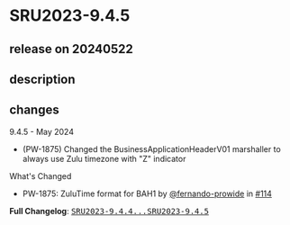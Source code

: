 # SRU2023-9.4.5

## release on 20240522

## description

## changes

9.4.5 - May 2024

* (PW-1875) Changed the BusinessApplicationHeaderV01 marshaller to always use Zulu timezone with "Z" indicator

What's Changed

* PW-1875: ZuluTime format for BAH1 by <a class="user-mention notranslate" data-hovercard-type="user" data-hovercard-url="/users/fernando-prowide/hovercard" data-octo-click="hovercard-link-click" data-octo-dimensions="link_type:self" href="https://github.com/fernando-prowide">@fernando-prowide</a> in <a class="issue-link js-issue-link" data-error-text="Failed to load title" data-id="2300661668" data-permission-text="Title is private" data-url="https://github.com/prowide/prowide-iso20022/issues/114" data-hovercard-type="pull_request" data-hovercard-url="/prowide/prowide-iso20022/pull/114/hovercard" href="https://github.com/prowide/prowide-iso20022/pull/114">#114</a>

<strong>Full Changelog</strong>: <a class="commit-link" href="https://github.com/prowide/prowide-iso20022/compare/SRU2023-9.4.4...SRU2023-9.4.5"><tt>SRU2023-9.4.4...SRU2023-9.4.5</tt></a>

